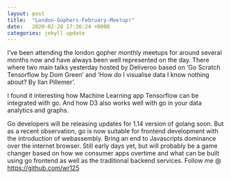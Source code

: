 ```yaml
---
layout: post
title:  "London-Gophers-February-Meetup!"
date:   2020-02-20 17:36:24 +0000
categories: jekyll update
---
```

I’ve been attending the london gopher monthly meetups for around several months now and have always been well represented on the day. There where two main talks yesterday hosted by Deliveroo based on ‘Go Scratch Tensorflow by Dom Green’ and ‘How do I visualise data I know nothing about? By Ilan Pillemer’.


I found it interesting how Machine Learning app Tensorflow can be integrated with go. And how D3 also works well with go in your data analytics and graphs.


Go developers will be releasing updates for 1.14 version of golang soon. But as a recent observation, go is now suitable for frontend development with the introduction of webassembly. Bring an end to Javascripts dominance over the internet browser. Still early days yet, but will probably be a game changer based on how we consumer apps overtime and what can be built using go frontend as well as the traditional backend services. Follow me @ https://github.com/wr125
